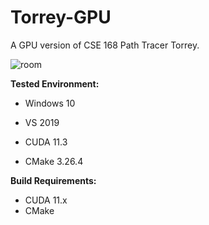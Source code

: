 # Torrey-GPU

A GPU version of CSE 168 Path Tracer Torrey.

![room](https://github.com/TaKeTube/Torrey-GPU/blob/final_scene/room.png?raw=true)

**Tested Environment:**

- Windows 10
- VS 2019

- CUDA 11.3
- CMake 3.26.4

**Build Requirements:**

- CUDA 11.x
- CMake